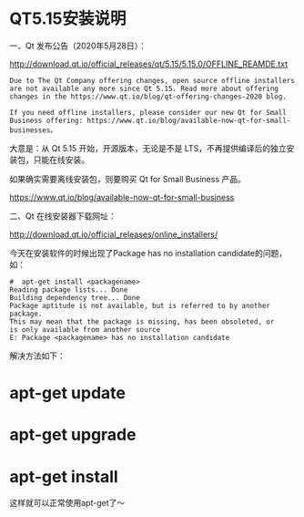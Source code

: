 # QT5.15安装说明 



一、Qt 发布公告（2020年5月28日）：

http://download.qt.io/official_releases/qt/5.15/5.15.0/OFFLINE_REAMDE.txt

    Due to The Qt Company offering changes, open source offline installers are not available any more since Qt 5.15. Read more about offering changes in the https://www.qt.io/blog/qt-offering-changes-2020 blog.
     
    If you need offline installers, please consider our new Qt for Small Business offering: https://www.qt.io/blog/available-now-qt-for-small-businesses。

大意是：从 Qt 5.15 开始，开源版本，无论是不是 LTS，不再提供编译后的独立安装包，只能在线安装。

如果确实需要离线安装包，则要购买 Qt for Small Business 产品。

https://www.qt.io/blog/available-now-qt-for-small-business

二、Qt 在线安装器下载网址：

http://download.qt.io/official_releases/online_installers/





今天在安装软件的时候出现了Package has no installation candidate的问题，如：

    #  apt-get install <packagename>
    Reading package lists... Done
    Building dependency tree... Done
    Package aptitude is not available, but is referred to by another package.
    This may mean that the package is missing, has been obsoleted, or
    is only available from another source
    E: Package <packagename> has no installation candidate 


解决方法如下：
# apt-get update
# apt-get upgrade
# apt-get install <packagename>

这样就可以正常使用apt-get了～